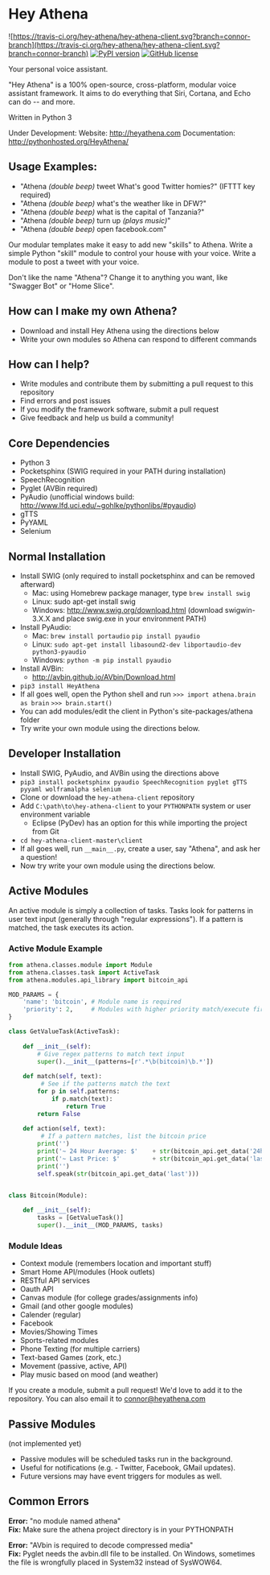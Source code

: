 # Hey Athena
![https://travis-ci.org/hey-athena/hey-athena-client.svg?branch=connor-branch](https://travis-ci.org/hey-athena/hey-athena-client.svg?branch=connor-branch)
[![PyPI version](https://badge.fury.io/py/heyathena.svg)](https://badge.fury.io/py/heyathena)
[![GitHub license](https://img.shields.io/badge/license-GPLv3-blue.svg)](https://raw.githubusercontent.com/hey-athena/hey-athena-client/connor-branch/LICENSE)

Your personal voice assistant.

"Hey Athena" is a 100% open-source, cross-platform, modular voice assistant framework. It aims to do everything that Siri, Cortana, and Echo can do -- and more.

Written in Python 3

Under Development:
Website: http://heyathena.com
Documentation: http://pythonhosted.org/HeyAthena/

## Usage Examples: 
- "Athena *(double beep)* tweet What's good Twitter homies?" (IFTTT key required)
- "Athena *(double beep)* what's the weather like in DFW?" 
- "Athena *(double beep)* what is the capital of Tanzania?"
- "Athena *(double beep)* turn up *(plays music)*" 
- "Athena *(double beep)* open facebook.com" 

Our modular templates make it easy to add new "skills" to Athena. Write a simple Python "skill" module to control your house with your voice. Write a module to post a tweet with your voice. 

Don't like the name "Athena"? Change it to anything you want, like "Swagger Bot" or "Home Slice".

## How can I make my own Athena?
- Download and install Hey Athena using the directions below
- Write your own modules so Athena can respond to different commands

## How can I help?
- Write modules and contribute them by submitting a pull request to this repository
- Find errors and post issues
- If you modify the framework software, submit a pull request
- Give feedback and help us build a community!

## Core Dependencies
- Python 3
- Pocketsphinx (SWIG required in your PATH during installation)
- SpeechRecognition
- Pyglet (AVBin required)
- PyAudio (unofficial windows build: http://www.lfd.uci.edu/~gohlke/pythonlibs/#pyaudio)
- gTTS
- PyYAML
- Selenium

## Normal Installation
- Install SWIG (only required to install pocketsphinx and can be removed afterward)
    - Mac: using Homebrew package manager, type `brew install swig`
    - Linux: sudo apt-get install swig
    - Windows: http://www.swig.org/download.html (download swigwin-3.X.X and place swig.exe in your environment PATH)
- Install PyAudio:
    - Mac: `brew install portaudio` `pip install pyaudio`
    - Linux: `sudo apt-get install libasound2-dev libportaudio-dev python3-pyaudio`
    - Windows: `python -m pip install pyaudio`
- Install AVBin:
    - http://avbin.github.io/AVbin/Download.html
- `pip3 install HeyAthena`
- If all goes well, open the Python shell and run `>>> import athena.brain as brain` `>>> brain.start()`
- You can add modules/edit the client in Python's site-packages/athena folder
- Try write your own module using the directions below.

## Developer Installation
- Install SWIG, PyAudio, and AVBin using the directions above
- `pip3 install pocketsphinx pyaudio SpeechRecognition pyglet gTTS pyyaml wolframalpha selenium`
- Clone or download the `hey-athena-client` repository
- Add `C:\path\to\hey-athena-client` to your `PYTHONPATH` system or user environment variable
    - Eclipse (PyDev) has an option for this while importing the project from Git
- `cd hey-athena-client-master\client`
- If all goes well, run `__main__.py`, create a user, say "Athena", and ask her a question!
- Now try write your own module using the directions below.

## Active Modules
An active module is simply a collection of tasks. Tasks look for patterns in user text input (generally through "regular expressions"). If a pattern is matched, the task executes its action.

### Active Module Example
```python
from athena.classes.module import Module
from athena.classes.task import ActiveTask
from athena.modules.api_library import bitcoin_api

MOD_PARAMS = {
    'name': 'bitcoin', # Module name is required
    'priority': 2,     # Modules with higher priority match/execute first
}

class GetValueTask(ActiveTask):
    
    def __init__(self):
        # Give regex patterns to match text input
        super().__init__(patterns=[r'.*\b(bitcoin)\b.*'])
    
    def match(self, text):
    	 # See if the patterns match the text
        for p in self.patterns:
            if p.match(text):
                return True
        return False
    
    def action(self, text):
    	 # If a pattern matches, list the bitcoin price
        print('')
        print('~ 24 Hour Average: $'    + str(bitcoin_api.get_data('24h_avg')))
        print('~ Last Price: $'         + str(bitcoin_api.get_data('last')))
        print('')
        self.speak(str(bitcoin_api.get_data('last')))


class Bitcoin(Module):
    
    def __init__(self):
        tasks = [GetValueTask()]
        super().__init__(MOD_PARAMS, tasks)
```

### Module Ideas
- Context module (remembers location and important stuff)
- Smart Home API/modules (Hook outlets)
- RESTful API services
- Oauth API
- Canvas module (for college grades/assignments info)
- Gmail (and other google modules)
- Calender (regular)
- Facebook
- Movies/Showing Times
- Sports-related modules
- Phone Texting (for multiple carriers)
- Text-based Games (zork, etc.)
- Movement (passive, active, API)
- Play music based on mood (and weather)

If you create a module, submit a pull request! We'd love to add it to the repository.
You can also email it to connor@heyathena.com

## Passive Modules
(not implemented yet)

- Passive modules will be scheduled tasks run in the background.
- Useful for notifications (e.g. - Twitter, Facebook, GMail updates).
- Future versions may have event triggers for modules as well.

## Common Errors

**Error:** "no module named athena"  
**Fix:** Make sure the athena project directory is in your PYTHONPATH

**Error:** "AVbin is required to decode compressed media"  
**Fix:** Pyglet needs the avbin.dll file to be installed. On Windows, sometimes the file is wrongfully placed in System32 instead of SysWOW64.

